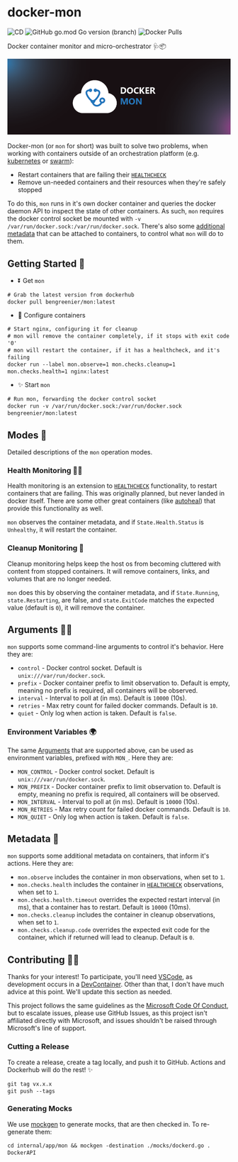 # docker-mon

![CD](https://github.com/bengreenier/docker-mon/workflows/CD/badge.svg)
![GitHub go.mod Go version (branch)](https://img.shields.io/github/go-mod/go-version/bengreenier/docker-mon/master)
![Docker Pulls](https://img.shields.io/docker/pulls/bengreenier/mon)

Docker container monitor and micro-orchestrator 🩺📦

![Header image](./.github/header.png)

Docker-mon (or `mon` for short) was built to solve two problems, when working with containers outside of an orchestration platform (e.g. [kubernetes](https://kubernetes.io/) or [swarm](https://docs.docker.com/engine/swarm/)):

- Restart containers that are failing their [`HEALTHCHECK`](https://docs.docker.com/engine/reference/builder/#healthcheck)
- Remove un-needed containers and their resources when they're safely stopped

To do this, `mon` runs in it's own docker container and queries the docker daemon API to inspect the state of other containers. As such, `mon` requires the docker control socket be mounted with `-v /var/run/docker.sock:/var/run/docker.sock`. There's also some [additional metadata](#metadata) that can be attached to containers, to control what `mon` will do to them. 

## Getting Started 🚀

- ⏬ Get `mon`
```
# Grab the latest version from dockerhub
docker pull bengreenier/mon:latest
```
- 📝 Configure containers
```
# Start nginx, configuring it for cleanup
# mon will remove the container completely, if it stops with exit code '0'
# mon will restart the container, if it has a healthcheck, and it's failing
docker run --label mon.observe=1 mon.checks.cleanup=1 mon.checks.health=1 nginx:latest
```
- ✨ Start `mon`
```
# Run mon, forwarding the docker control socket
docker run -v /var/run/docker.sock:/var/run/docker.sock bengreenier/mon:latest
```

## Modes 📖

Detailed descriptions of the `mon` operation modes.

### Health Monitoring 👩‍⚕️

Health monitoring is an extension to [`HEALTHCHECK`](https://docs.docker.com/engine/reference/builder/#healthcheck) functionality, to restart containers that are failing. This was originally planned, but never landed in docker itself. There are some other great containers (like [autoheal](https://github.com/willfarrell/docker-autoheal)) that provide this functionality as well.

`mon` observes the container metadata, and if `State.Health.Status` is `Unhealthy`, it will restart the container.

### Cleanup Monitoring 🧼

Cleanup monitoring helps keep the host os from becoming cluttered with content from stopped containers. It will remove containers, links, and volumes that are no longer needed.

`mon` does this by observing the container metadata, and if `State.Running`, `state.Restarting`, are false, and `state.ExitCode` matches the expected value (default is `0`), it will remove the container. 

## Arguments 🙋‍♀️

`mon` supports some command-line arguments to control it's behavior. Here they are:


- `control` - Docker control socket. Default is `unix:///var/run/docker.sock`.
- `prefix` - Docker container prefix to limit observation to. Default is empty, meaning no prefix is required, all containers will be observed.
- `interval` - Interval to poll at (in ms). Default is `10000` (10s).
- `retries` - Max retry count for failed docker commands. Default is `10`.
- `quiet` - Only log when action is taken. Default is `false`.

### Environment Variables 🌍

The same [Arguments](#arguments) that are supported above, can be used as environment variables, prefixed with `MON_`. Here they are:

- `MON_CONTROL` - Docker control socket. Default is `unix:///var/run/docker.sock`.
- `MON_PREFIX` - Docker container prefix to limit observation to. Default is empty, meaning no prefix is required, all containers will be observed.
- `MON_INTERVAL` - Interval to poll at (in ms). Default is `10000` (10s).
- `MON_RETRIES` - Max retry count for failed docker commands. Default is `10`.
- `MON_QUIET` - Only log when action is taken. Default is `false`.

## Metadata 🧬

`mon` supports some additional metadata on containers, that inform it's actions. Here they are:

- `mon.observe` includes the container in mon observations, when set to `1`.
- `mon.checks.health` includes the container in [`HEALTHCHECK`](https://docs.docker.com/engine/reference/builder/#healthcheck) observations, when set to `1`.
- `mon.checks.health.timeout` overrides the expected restart interval (in ms), that a container has to restart. Default is `10000` (10ms).
- `mon.checks.cleanup` includes the container in cleanup observations, when set to `1`.
- `mon.checks.cleanup.code` overrides the expected exit code for the container, which if returned will lead to cleanup. Default is `0`.

## Contributing 👩‍💻

Thanks for your interest! To participate, you'll need [VSCode](https://code.visualstudio.com/), as development occurs in a [DevContainer](https://code.visualstudio.com/docs/remote/containers). Other than that, I don't have much advice at this point. We'll update this section as needed. 

This project follows the same guidelines as the [Microsoft Code Of Conduct](https://opensource.microsoft.com/codeofconduct/), but to escalate issues, please use GitHub Issues, as this project isn't affiliated directly with Microsoft, and issues shouldn't be raised through Microsoft's line of support.

### Cutting a Release

To create a release, create a tag locally, and push it to GitHub. Actions and Dockerhub will do the rest! ✨

```
git tag vx.x.x
git push --tags
```

### Generating Mocks

We use [mockgen](https://github.com/golang/mock) to generate mocks, that are then checked in. To re-generate them:

```
cd internal/app/mon && mockgen -destination ./mocks/dockerd.go . DockerAPI
```
